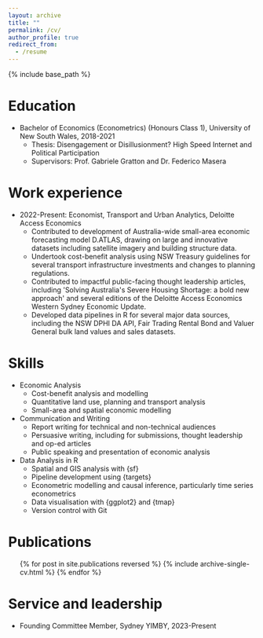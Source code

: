 ```yaml
---
layout: archive
title: ""
permalink: /cv/
author_profile: true
redirect_from:
  - /resume
---
```


{% include base_path %}

Education
======
* Bachelor of Economics (Econometrics) (Honours Class 1), University of New South Wales, 2018-2021
  * Thesis: Disengagement or Disillusionment? High Speed Internet and Political Participation
  * Supervisors: Prof. Gabriele Gratton and Dr. Federico Masera

Work experience
======
* 2022-Present: Economist, Transport and Urban Analytics, Deloitte Access Economics
  * Contributed to development of Australia-wide small-area economic forecasting model D.ATLAS, drawing on large and innovative datasets including satellite imagery and building structure data.
  * Undertook cost-benefit analysis using NSW Treasury guidelines for several transport infrastructure investments and changes to planning regulations.  
  * Contributed to impactful public-facing thought leadership articles, including 'Solving Australia's Severe Housing Shortage: a bold new approach' and several editions of the Deloitte Access Economics Western Sydney Economic Update.
  * Developed data pipelines in R for several major data sources, including the NSW DPHI DA API, Fair Trading Rental Bond and Valuer General bulk land values and sales datasets. 

  
Skills
======
* Economic Analysis
  * Cost-benefit analysis and modelling
  * Quantitative land use, planning and transport analysis
  * Small-area and spatial economic modelling
* Communication and Writing
  * Report writing for technical and non-technical audiences
  * Persuasive writing, including for submissions, thought leadership and op-ed articles
  * Public speaking and presentation of economic analysis 
* Data Analysis in R
  * Spatial and GIS analysis with {sf} 
  * Pipeline development using {targets}
  * Econometric modelling and causal inference, particularly time series econometrics
  * Data visualisation with {ggplot2} and {tmap}
  * Version control with Git
  



Publications
======
  <ul>{% for post in site.publications reversed %}
    {% include archive-single-cv.html %}
  {% endfor %}</ul>
  

Service and leadership
======
* Founding Committee Member, Sydney YIMBY, 2023-Present
